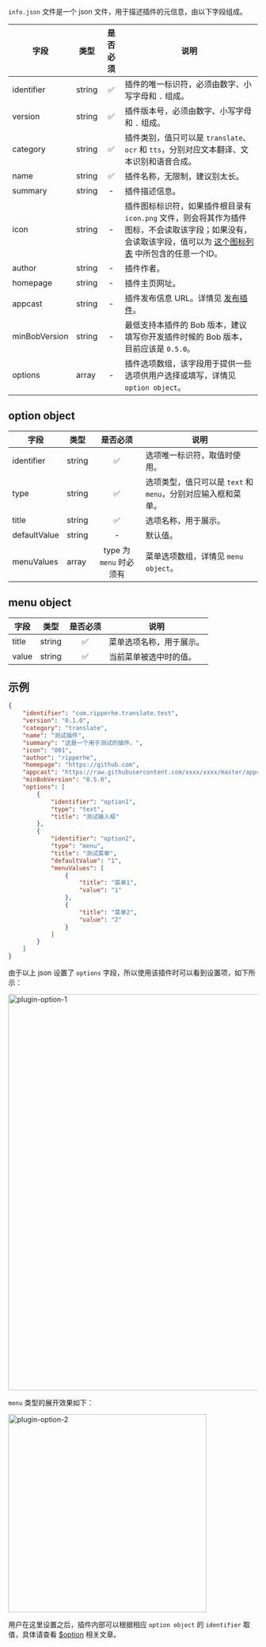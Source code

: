 `info.json` 文件是一个 json 文件，用于描述插件的元信息，由以下字段组成。

| 字段 | 类型 | 是否必须 | 说明 |
| --- | --- | :---: | --- |
| identifier | string | ✅ | 插件的唯一标识符，必须由数字、小写字母和 `.` 组成。 |
| version | string | ✅ | 插件版本号，必须由数字、小写字母和 `.` 组成。 |
| category | string | ✅ | 插件类别，值只可以是 `translate`、`ocr` 和 `tts`，分别对应文本翻译、文本识别和语音合成。 |
| name | string | ✅ | 插件名称，无限制，建议别太长。 |
| summary | string | - | 插件描述信息。 |
| icon | string | - | 插件图标标识符，如果插件根目录有 `icon.png` 文件，则会将其作为插件图标，不会读取该字段；如果没有，会读取该字段，值可以为 [这个图标列表](plugin/addition/icon.md) 中所包含的任意一个ID。 |
| author | string | - | 插件作者。 |
| homepage| string | - | 插件主页网址。 |
| appcast | string | - | 插件发布信息 URL。详情见 [发布插件](plugin/quickstart/publish.md)。 |
| minBobVersion | string | - | 最低支持本插件的 Bob 版本，建议填写你开发插件时候的 Bob 版本，目前应该是 `0.5.0`。 |
| options | array | - | 插件选项数组，该字段用于提供一些选项供用户选择或填写，详情见 `option object`。 |

## option object

| 字段 | 类型 | 是否必须 | 说明 |
| --- | --- | :---:| --- |
| identifier | string | ✅ | 选项唯一标识符，取值时使用。 |
| type | string | ✅ | 选项类型，值只可以是 `text` 和 `menu`，分别对应输入框和菜单。 |
| title | string | ✅ | 选项名称，用于展示。 |
| defaultValue | string | - | 默认值。 |
| menuValues | array | type 为 `menu` 时必须有 | 菜单选项数组，详情见 `menu object`。 |

## menu object

| 字段 | 类型 | 是否必须 | 说明 |
| --- | --- | :---: | --- |
| title | string | ✅ | 菜单选项名称，用于展示。 | 
| value | string | ✅ | 当前菜单被选中时的值。 |

## 示例

```json
{
    "identifier": "com.ripperhe.translate.test",
    "version": "0.1.0",
    "category": "translate",
    "name": "测试插件",
    "summary": "这是一个用于测试的插件。",
    "icon": "001",
    "author": "ripperhe",
    "homepage": "https://github.com",
    "appcast": "https://raw.githubusercontent.com/xxxx/xxxx/master/appcast.json",
    "minBobVersion": "0.5.0",
    "options": [
        {
            "identifier": "option1",
            "type": "text",
            "title": "测试输入框"
        },
        {
            "identifier": "option2",
            "type": "menu",
            "title": "测试菜单",
            "defaultValue": "1",
            "menuValues": [
                {
                    "title": "菜单1",
                    "value": "1"
                },
                {
                    "title": "菜单2",
                    "value": "2"
                }
            ]
        }
    ]
}
```

由于以上 json 设置了 `options` 字段，所以使用该插件时可以看到设置项，如下所示：

<img src="https://cdn.jsdelivr.net/gh/ripperhe/oss@master/2020/0807/plugin-option-1.png" alt="plugin-option-1" width="800" />

`menu` 类型的展开效果如下：

<img src="https://cdn.jsdelivr.net/gh/ripperhe/oss@master/2020/0807/plugin-option-2.png" alt="plugin-option-2" width="400" />

用户在这里设置之后，插件内部可以根据相应 `option object` 的 `identifier` 取值，具体请查看 [$option](plugin/api/option.md) 相关文章。








